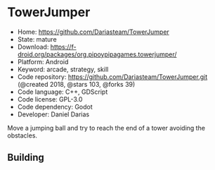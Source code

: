# TowerJumper

- Home: https://github.com/Dariasteam/TowerJumper
- State: mature
- Download: https://f-droid.org/packages/org.pipoypipagames.towerjumper/
- Platform: Android
- Keyword: arcade, strategy, skill
- Code repository: https://github.com/Dariasteam/TowerJumper.git (@created 2018, @stars 103, @forks 39)
- Code language: C++, GDScript
- Code license: GPL-3.0
- Code dependency: Godot
- Developer: Daniel Darias

Move a jumping ball and try to reach the end of a tower avoiding the obstacles.

## Building
